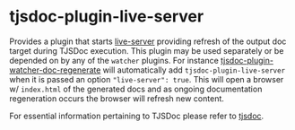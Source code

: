 # tjsdoc-plugin-live-server
Provides a plugin that starts [live-server](https://www.npmjs.com/package/live-server) providing refresh of the output doc target during TJSDoc execution. This plugin may be used separately or be depended on by any of the `watcher` plugins. For instance [tjsdoc-plugin-watcher-doc-regenerate](https://github.com/typhonjs-node-tjsdoc-plugins/tjsdoc-plugin-watcher-doc-regenerate) will automatically add `tjsdoc-plugin-live-server` when it is passed an option `"live-server": true`. This will open a browser w/ `index.html` of the generated docs and as ongoing documentation regeneration occurs the browser will refresh new content. 

For essential information pertaining to TJSDoc please refer to [tjsdoc](https://github.com/typhonjs-node-tjsdoc/tjsdoc).
